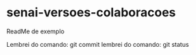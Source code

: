 # senai-versoes-colaboracoes 

ReadMe de exemplo

Lembrei do comando: git commit
lembrei do comando: git status

